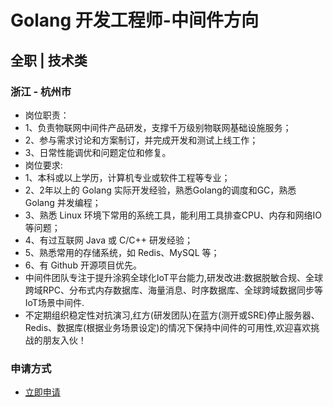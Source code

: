 
# Golang 开发工程师-中间件方向
## 全职  |  技术类
### 浙江 - 杭州市

- 岗位职责：
- 1、负责物联网中间件产品研发，支撑千万级别物联网基础设施服务；
- 2、参与需求讨论和方案制订，并完成开发和测试上线工作；
- 3、日常性能调优和问题定位和修复。
- 岗位要求:
- 1、本科或以上学历，计算机专业或软件工程等专业；
- 2、2年以上的 Golang 实际开发经验，熟悉Golang的调度和GC，熟悉 Golang 并发编程；
- 3、熟悉 Linux 环境下常用的系统工具，能利用工具排查CPU、内存和网络IO等问题；
- 4、有过互联网 Java 或 C/C++ 研发经验；
- 5、熟悉常用的存储系统，如 Redis、MySQL 等；
- 6、有 Github 开源项目优先。
- 中间件团队专注于提升涂鸦全球化IoT平台能力,研发改进:数据脱敏合规、全球跨域RPC、分布式内存数据库、海量消息、时序数据库、全球跨域数据同步等IoT场景中间件.
- 不定期组织稳定性对抗演习,红方(研发团队)在蓝方(测开或SRE)停止服务器、Redis、数据库(根据业务场景设定)的情况下保持中间件的可用性,欢迎喜欢挑战的朋友入伙！
### 申请方式
- <a href="mailto:hr@tuya.com?subject=求职简历-Golang 开发工程师-中间件方向-来自GitHub">立即申请</a>